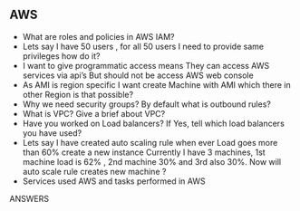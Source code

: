 AWS
-------------------------------------------------------------------------------------------------------------
- What are roles and policies in AWS IAM?
- Lets say I have 50 users , for all 50 users I need to provide same privileges how do it? 
- I want to give programmatic access means They can access AWS services via api’s  But should not be access AWS web console
- As AMI is region specific I want create Machine with AMI which there in other Region is that possible?
- Why we need security groups? By default what is outbound rules?
- What is VPC? Give a brief about VPC?
- Have you worked on Load balancers? If Yes, tell which load balancers you have used?
- Lets say I have created auto scaling rule when ever Load goes more than 60% create a new instance Currently I have 3 machines, 
  1st machine load  is 62% , 2nd machine 30% and 3rd also 30%.  Now will auto scale rule creates new machine ?
- Services used AWS and tasks performed in AWS

ANSWERS
```
```

